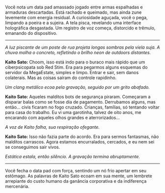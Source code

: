 Você nota um data pad amassado jogado entre armas espalhadas e armaduras descartadas. Está rachado e queimado, mas ainda zune levemente com energia residual. A curiosidade aguçada, você o pega, limpando a poeira e a sujeira. A tela pisca, revelando uma interface holográfica desgastada. Um registro de voz começa, distorcido e trêmulo, emanando do dispositivo.

---

_A luz piscante de um poste de rua projeta longas sombras pela viela suja. A chuva molha o concreto, refletindo o brilho neon de outdoors distantes._

**Kaito Sato:** Choom, isso está indo para o buraco mais rápido que um ciberpsicopata sob Red Stim. Era para pegarmos alguns esquemas do servidor da MegaEstate, simples e limpo. Entrar e sair, sem danos colaterais. Mas as coisas saíram do controle rapidinho.

_Um clang metálico ecoa pela gravação, seguido por um grito abafado._

**Kaito Sato:** Aqueles malditos bots de segurança piraram. Começaram a disparar balas como se fosse dia de pagamento. Derrubamos alguns, mas então… civis ficaram no fogo cruzado. Crianças, famílias, só tentando voltar para casa do trabalho. Eu vi uma garotinha, talvez de oito anos, me encarando com aqueles olhos grandes e aterrorizados…

_A voz de Kaito falha, sua respiração ofegante._

**Kaito Sato:** Isso não fazia parte do acordo. Era para sermos fantasmas, não malditos carrascos. Agora estamos encurralados, cercados, e eu nem sei se conseguimos sair vivos.

_Estática estala, então silêncio. A gravação termina abruptamente._

---

Você fecha o data pad com força, sentindo um nó frio apertar em seu estômago. As palavras de Kaito Sato ecoam em sua mente, um lembrete arrepiante do custo humano da ganância corporativa e da indiferença mercenária.

